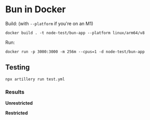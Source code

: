 # Bun in Docker

Build: (with `--platform` if you're on an M1)

```shell
docker build . -t node-test/bun-app --platform linux/arm64/v8
```

Run:

```shell
docker run -p 3000:3000 -m 256m --cpus=1 -d node-test/bun-app
```

## Testing

```shell
npx artillery run test.yml
```

### Results

**Unrestricted**



**Restricted**

